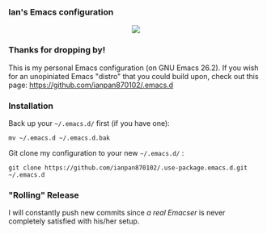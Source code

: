 ### Ian's Emacs configuration

<p align="center">
  <img src="https://upload.wikimedia.org/wikipedia/commons/thumb/0/08/EmacsIcon.svg/120px-EmacsIcon.svg.png" />
</p>

### Thanks for dropping by!
This is my personal Emacs configuration (on GNU Emacs 26.2). If you wish for an unopiniated Emacs "distro" that you could build upon, check out this page: https://github.com/ianpan870102/.emacs.d

### Installation
Back up your `~/.emacs.d/` first (if you have one):

```
mv ~/.emacs.d ~/.emacs.d.bak
```

Git clone my configuration to your new `~/.emacs.d/` :
```
git clone https://github.com/ianpan870102/.use-package.emacs.d.git ~/.emacs.d
```

### "Rolling" Release
I will constantly push new commits since *a real Emacser* is never completely satisfied with his/her setup.
